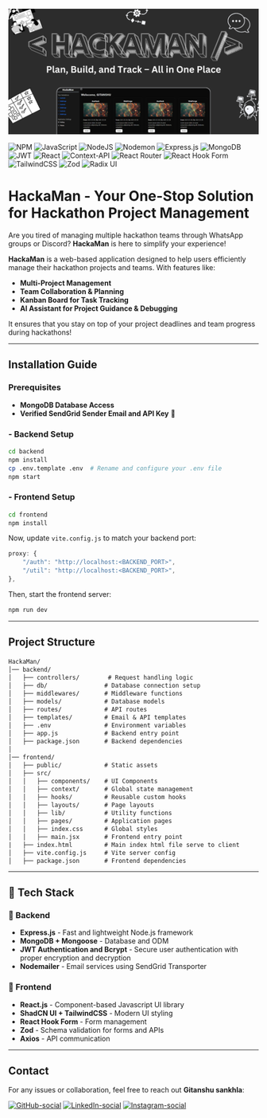 ![banner](HackaMan.png)

![NPM](https://img.shields.io/badge/NPM-%23CB3837.svg?style=for-the-badge&logo=npm&logoColor=white)
![JavaScript](https://img.shields.io/badge/javascript-%23323330.svg?style=for-the-badge&logo=javascript&logoColor=%23F7DF1E)
![NodeJS](https://img.shields.io/badge/node.js-6DA55F?style=for-the-badge&logo=node.js&logoColor=white)
![Nodemon](https://img.shields.io/badge/NODEMON-%23323330.svg?style=for-the-badge&logo=nodemon&logoColor=%BBDEAD)
![Express.js](https://img.shields.io/badge/express.js-%23404d59.svg?style=for-the-badge&logo=express&logoColor=%2361DAFB)
![MongoDB](https://img.shields.io/badge/MongoDB-%234ea94b.svg?style=for-the-badge&logo=mongodb&logoColor=white)
![JWT](https://img.shields.io/badge/JWT-black?style=for-the-badge&logo=JSON%20web%20tokens)
![React](https://img.shields.io/badge/react-%2320232a.svg?style=for-the-badge&logo=react&logoColor=%2361DAFB)
![Context-API](https://img.shields.io/badge/Context--Api-000000?style=for-the-badge&logo=react)
![React Router](https://img.shields.io/badge/React_Router-CA4245?style=for-the-badge&logo=react-router&logoColor=white)
![React Hook Form](https://img.shields.io/badge/React%20Hook%20Form-%23EC5990.svg?style=for-the-badge&logo=reacthookform&logoColor=white)
![TailwindCSS](https://img.shields.io/badge/tailwindcss-%2338B2AC.svg?style=for-the-badge&logo=tailwind-css&logoColor=white)
![Zod](https://img.shields.io/badge/zod-%233068b7.svg?style=for-the-badge&logo=zod&logoColor=white)
![Radix UI](https://img.shields.io/badge/radix%20ui-161618.svg?style=for-the-badge&logo=radix-ui&logoColor=white)

# HackaMan - Your One-Stop Solution for Hackathon Project Management

Are you tired of managing multiple hackathon teams through WhatsApp groups or Discord? **HackaMan** is here to simplify your experience!

**HackaMan** is a web-based application designed to help users efficiently manage their hackathon projects and teams. With features like:

- **Multi-Project Management**
- **Team Collaboration & Planning**
- **Kanban Board for Task Tracking**
- **AI Assistant for Project Guidance & Debugging**

It ensures that you stay on top of your project deadlines and team progress during hackathons!

---

## Installation Guide

### Prerequisites

- **MongoDB Database Access**
- **Verified SendGrid Sender Email and API Key** 📩

### - Backend Setup

```bash
cd backend
npm install
cp .env.template .env  # Rename and configure your .env file
npm start
```

### - Frontend Setup

```bash
cd frontend
npm install
```

Now, update `vite.config.js` to match your backend port:

```javascript
proxy: {
    "/auth": "http://localhost:<BACKEND_PORT>",
    "/util": "http://localhost:<BACKEND_PORT>",
},
```

Then, start the frontend server:

```bash
npm run dev
```

---

## Project Structure

```
HackaMan/
│── backend/
│   ├── controllers/        # Request handling logic
│   ├── db/                # Database connection setup
│   ├── middlewares/       # Middleware functions
│   ├── models/            # Database models
│   ├── routes/            # API routes
│   ├── templates/         # Email & API templates
│   ├── .env               # Environment variables
│   ├── app.js             # Backend entry point
│   ├── package.json       # Backend dependencies
│
│── frontend/
│   ├── public/            # Static assets
│   ├── src/
│   │   ├── components/    # UI Components
│   │   ├── context/       # Global state management
│   │   ├── hooks/         # Reusable custom hooks
│   │   ├── layouts/       # Page layouts
│   │   ├── lib/           # Utility functions
│   │   ├── pages/         # Application pages
│   │   ├── index.css      # Global styles
│   │   ├── main.jsx       # Frontend entry point
|   ├── index.html         # Main index html file serve to client
│   ├── vite.config.js     # Vite server config
│   ├── package.json       # Frontend dependencies
```

---

## 🚀 Tech Stack

### 🔹 Backend

- **Express.js** - Fast and lightweight Node.js framework
- **MongoDB + Mongoose** - Database and ODM
- **JWT Authentication and Bcrypt** - Secure user authentication with proper encryption and decryption
- **Nodemailer** - Email services using SendGrid Transporter

### 🔹 Frontend

- **React.js** - Component-based Javascript UI library
- **ShadCN UI + TailwindCSS** - Modern UI styling
- **React Hook Form** - Form management
- **Zod** - Schema validation for forms and APIs
- **Axios** - API communication

---

## Contact

For any issues or collaboration, feel free to reach out **Gitanshu sankhla**:

[![GitHub-social](https://img.shields.io/badge/github-%23121011.svg?style=for-the-badge&logo=github&logoColor=white)](https://github.com/Gitax18) [![LinkedIn-social](https://img.shields.io/badge/linkedin-%230077B5.svg?style=for-the-badge&logo=linkedin&logoColor=white)](https://linkedin.com/in/gitanshu-sankhla)
[![Instagram-social](https://img.shields.io/badge/Instagram-%23E4405F.svg?style=for-the-badge&logo=Instagram&logoColor=white)](https://www.instagram.com/gitanshusankhla)
